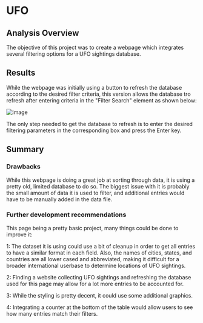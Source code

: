 # UFO

## Analysis Overview

The objective of this project was to create a webpage which integrates several filtering options for a UFO sightings database. 

## Results

While the webpage was initially using a button to refresh the database according to the desired filter criteria, this version allows the database tro refresh after entering criteria in the "Filter Search" element as shown below:

![image](https://user-images.githubusercontent.com/76575162/125228188-02845500-e29a-11eb-8e9c-ee964028ac56.png)

The only step needed to get the database to refresh is to enter the desired filtering parameters in the corresponding box and press the Enter key.

## Summary

### Drawbacks

While this webpage is doing a great job at sorting through data, it is using a pretty old, limited database to do so. The biggest issue with it is probably the small amount of data it is used to filter, and additional entries would have to be manually added in the data file.

### Further development recommendations

This page being a pretty basic project, many things could be done to improve it:

1: The dataset it is using could use a bit of cleanup in order to get all entries to have a similar format in each field. Also, the names of cities, states, and countries are all lower cased and abbreviated, making it difficult for a broader international userbase to determine locations of UFO sightings.

2: Finding a website collecting UFO sightings and refreshing the database used for this page may allow for a lot more entries to be accounted for.

3: While the styling is pretty decent, it could use some additional graphics.

4: Integrating a counter at the bottom of the table would allow users to see how many entries match their filters.
